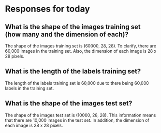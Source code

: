 # Responses for today

## What is the shape of the images training set (how many and the dimension of each)?

The shape of the images training set is (60000, 28, 28).
To clarify, there are 60,000 images in the training set.
Also, the dimension of each image is 28 x 28 pixels. 

## What is the length of the labels training set?

The length of the labels training set is 60,000 due to there being 60,000 labels in the training set.

## What is the shape of the images test set?

The shape of the images test set is (10000, 28, 28). 
This information means that there are 10,000 images in the test set. 
In addition, the dimension of each image is 28 x 28 pixels. 